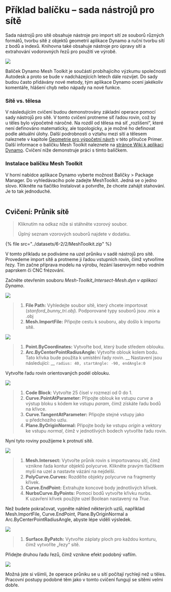 # Příklad balíčku – sada nástrojů pro sítě

Sada nástrojů pro sítě obsahuje nástroje pro import sítí ze souborů různých formátů, tvorbu sítě z objektů geometrií aplikace Dynamo a ruční tvorbu sítí z bodů a indexů. Knihovna také obsahuje nástroje pro úpravy sítí a extrahování vodorovných řezů pro použití ve výrobě.

![](<../images/6-2/2/meshToolkitcasestudy01 (2).jpg>)

Balíček Dynamo Mesh Toolkit je součástí probíhajícího výzkumu společnosti Autodesk a proto se bude v nadcházejících letech dále rozvíjet. Do sady budou často přidávány nové metody, tým aplikace Dynamo ocení jakékoliv komentáře, hlášení chyb nebo nápady na nové funkce.

### Sítě vs. tělesa

V následujícím cvičení budou demonstrovány základní operace pomocí sady nástrojů pro sítě. V tomto cvičení protneme síť řadou rovin, což by u těles bylo výpočetně náročné. Na rozdíl od tělesa má síť „rozlišení“, které není definováno matematicky, ale topologicky, a je možné ho definovat podle aktuální úlohy. Další podrobnosti o vztahu mezi sítí a tělesem naleznete v kapitole [Geometrie pro výpočetní návrh](../../5\_essential\_nodes\_and\_concepts/5-2\_geometry-for-computational-design/) v této příručce Primer. Další informace o balíčku Mesh Toolkit naleznete na [stránce Wiki k aplikaci Dynamo](https://github.com/DynamoDS/Dynamo/wiki/Dynamo-Mesh-Toolkit). Cvičení níže demonstruje práci s tímto balíčkem.

### Instalace balíčku Mesh Toolkit

V horní nabídce aplikace Dynamo vyberte možnost Balíčky > Package Manager. Do vyhledávacího pole zadejte MeshToolkit. Jedná se o jedno slovo. Klikněte na tlačítko Instalovat a potvrďte, že chcete zahájit stahování. Je to tak jednoduché.

<figure><img src="../../.gitbook/assets/install-mesh-toolkit.png" alt=""><figcaption></figcaption></figure>

## Cvičení: Průnik sítě

> Kliknutím na odkaz níže si stáhněte vzorový soubor.
>
> Úplný seznam vzorových souborů najdete v dodatku.

{% file src="../datasets/6-2/2/MeshToolkit.zip" %}

V tomto příkladu se podíváme na uzel průniku v sadě nástrojů pro sítě. Provedeme import sítě a protneme ji řadou vstupních rovin, čímž vytvoříme řezy. Tím začne příprava modelu na výrobu, řezání laserovým nebo vodním paprskem či CNC frézování.

Začněte otevřením souboru _Mesh-Toolkit_Intersect-Mesh.dyn v aplikaci Dynamo_.

![](../images/6-2/2/meshToolkitcasestudy-exercise01.jpg)

> 1. **File Path:** Vyhledejte soubor sítě, který chcete importovat (_stanford_bunny_tri.obj_). Podporované typy souborů jsou .mix a .obj
> 2. **Mesh.ImportFile:** Připojte cestu k souboru, aby došlo k importu sítě.

![](../images/6-2/2/meshToolkitcasestudy-exercise02.jpg)

> 1. **Point.ByCoordinates:** Vytvořte bod, který bude středem oblouku.
> 2. **Arc.ByCenterPointRadiusAngle:** Vytvořte oblouk kolem bodu. Tato křivka bude použita k umístění řady rovin. __ Nastavení jsou následující: __ `radius: 40, startAngle: -90, endAngle:0`

Vytvořte řadu rovin orientovaných podél oblouku.

![](../images/6-2/2/meshToolkitcasestudy-exercise03.jpg)

> 1. **Code Block**: Vytvořte 25 čísel v rozmezí od 0 do 1.
> 2. **Curve.PointAtParameter:** Připojte oblouk ke vstupu _curve_ a výstup bloku s kódem ke vstupu _param_, čímž získáte řadu bodů na křivce.
> 3. **Curve.TangentAtParameter:** Připojte stejné vstupy jako u předchozího uzlu.
> 4. **Plane.ByOriginNormal:** Připojte body ke vstupu _origin_ a vektory ke vstupu _normal_, čímž v jednotlivých bodech vytvoříte řadu rovin.

Nyní tyto roviny použijeme k protnutí sítě.

![](../images/6-2/2/meshToolkitcasestudy-exercise04.jpg)

> 1. **Mesh.Intersect:** Vytvořte průnik rovin s importovanou sítí, čímž vznikne řada kontur objektů polycurve. Klikněte pravým tlačítkem myši na uzel a nastavte vázání na nejdelší.
> 2. **PolyCurve.Curves:** Rozdělte objekty polycurve na fragmenty křivek.
> 3. **Curve.EndPoint:** Extrahujte koncové body jednotlivých křivek.
> 4. **NurbsCurve.ByPoints:** Pomocí bodů vytvořte křivku nurbs. K uzavření křivek použijte uzel Boolean nastavený na _True_.

Než budete pokračovat, vypněte náhled některých uzlů, například Mesh.ImportFile, Curve.EndPoint, Plane.ByOriginNormal a Arc.ByCenterPointRadiusAngle, abyste lépe viděli výsledek.

![](../images/6-2/2/meshToolkitcasestudy-exercise05.jpg)

> 1. **Surface.ByPatch:** Vytvořte záplaty ploch pro každou konturu, čímž vytvoříte „řezy“ sítě.

Přidejte druhou řadu řezů, čímž vznikne efekt podobný vaflím.

![](../images/6-2/2/meshToolkitcasestudy-exercise06.jpg)

Možná jste si všimli, že operace průniku se u sítí počítají rychleji než u těles. Pracovní postupy podobné těm jako v tomto cvičení fungují se sítěmi velmi dobře.
